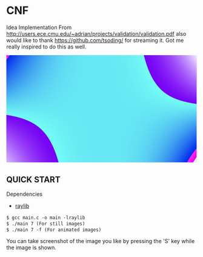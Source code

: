 # CNF

Idea Implementation From http://users.ece.cmu.edu/~adrian/projects/validation/validation.pdf
also would like to thank https://github.com/tsoding/ for streaming it. Got me really inspired to do this as well.

![thumbnail](./thumbnail.png)

## QUICK START

Dependencies

- [raylib](https://www.raylib.com/)

```console
$ gcc main.c -o main -lraylib
$ ./main 7 (For still images)
$ ./main 7 -f (For animated images)
```
You can take screenshot of the image you like by pressing the 'S' key while the image is shown.
